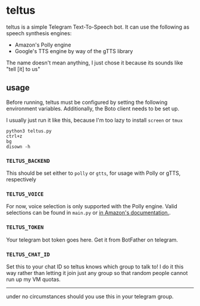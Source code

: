 # teltus
teltus is a simple Telegram Text-To-Speech bot. It can use the following as speech synthesis engines:
* Amazon's Polly engine
* Google's TTS engine by way of the gTTS library

The name doesn't mean anything, I just chose it because its sounds like "tell [it] to us"

## usage
Before running, teltus must be configured by setting the following environment variables. Additionally, the Boto client needs to be set up.

I usually just run it like this, because I'm too lazy to install ```screen``` or ```tmux```

```
python3 teltus.py
ctrl+z
bg
disown -h
```

### ```TELTUS_BACKEND```
This should be set either to ```polly``` or ```gtts```, for usage with Polly or gTTS, respectively

### ```TELTUS_VOICE```
For now, voice selection is only supported with the Polly engine. Valid selections can be found in ```main.py``` or [in Amazon's documentation.](https://docs.aws.amazon.com/polly/latest/dg/voicelist.html).

### ```TELTUS_TOKEN```
Your telegram bot token goes here. Get it from BotFather on telegram.

### ```TELTUS_CHAT_ID```
Set this to your chat ID so teltus knows which group to talk to! I do it this way rather than letting it join just any group so that random people cannot run up my VM quotas.

---

under no circumstances should you use this in your telegram group.
